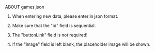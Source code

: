 ABOUT games.json

1. When entering new data, please enter in json format.

2. Make sure that the "id" field is sequential.

3. The "buttonLink" field is not required!

4. If the "image" field is left blank, the placeholder image will be shown.
